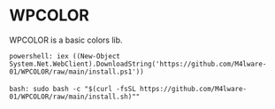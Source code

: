 # WPCOLOR
WPCOLOR is a basic colors lib.

`powershell: iex ((New-Object System.Net.WebClient).DownloadString('https://github.com/M4lware-01/WPCOLOR/raw/main/install.ps1'))`
<br>
<br>
`bash: sudo bash -c "$(curl -fsSL https://github.com/M4lware-01/WPCOLOR/raw/main/install.sh)""`
